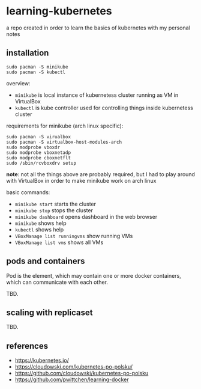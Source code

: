 # learning-kubernetes
a repo created in order to learn the basics of kubernetes with my personal notes

installation
------------

```
sudo pacman -S minikube
sudo pacman -S kubectl
```

overview:
- `minikube` is local instance of kubernetess cluster running as VM in VirtualBox
- `kubectl` is kube controller used for controlling things inside kubernetess cluster

requirements for minikube (arch linux specific):

```
sudo pacman -S virualbox
sudo pacman -S virtualbox-host-modules-arch
sudo modprobe vboxdr
sudo modprobe vboxnetadp
sudo modprobe cboxnetflt
sudo /sbin/rcvboxdrv setup
```

**note**: not all the things above are probably required, but I had to play around with VirtualBox in order to make minikube work on arch linux

basic commands:
- `minikube start` starts the cluster
- `minikube stop` stops the cluster
- `minikube dashboard` opens dashboard in the web browser
- `minikube` shows help
- `kubectl` shows help
- `VBoxManage list runningvms` show running VMs
- `VBoxManage list vms` shows all VMs

pods and containers
-------------------

Pod is the element, which may contain one or more docker containers, which can communicate with each other.

TBD.

scaling with replicaset
-----------------------

TBD.

references
----------
- https://kubernetes.io/
- https://cloudowski.com/kubernetes-po-polsku/
- https://github.com/cloudowski/kubernetes-po-polsku
- https://github.com/pwittchen/learning-docker

